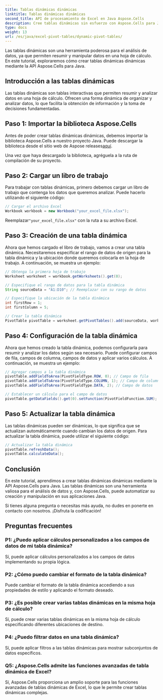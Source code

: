 ```yaml
---
title: Tablas dinámicas dinámicas
linktitle: Tablas dinámicas dinámicas
second_title: API de procesamiento de Excel en Java Aspose.Cells
description: Cree tablas dinámicas sin esfuerzo con Aspose.Cells para Java. Analice y resuma datos con facilidad. Aumente sus capacidades de análisis de datos.
type: docs
weight: 13
url: /es/java/excel-pivot-tables/dynamic-pivot-tables/
---
```


Las tablas dinámicas son una herramienta poderosa para el análisis de datos, ya que permiten resumir y manipular datos en una hoja de cálculo. En este tutorial, exploraremos cómo crear tablas dinámicas dinámicas mediante la API Aspose.Cells para Java.

## Introducción a las tablas dinámicas

Las tablas dinámicas son tablas interactivas que permiten resumir y analizar datos en una hoja de cálculo. Ofrecen una forma dinámica de organizar y analizar datos, lo que facilita la obtención de información y la toma de decisiones fundamentadas.

## Paso 1: Importar la biblioteca Aspose.Cells

 Antes de poder crear tablas dinámicas dinámicas, debemos importar la biblioteca Aspose.Cells a nuestro proyecto Java. Puede descargar la biblioteca desde el sitio web de Aspose releases[aquí](https://releases.aspose.com/cells/java/).

Una vez que haya descargado la biblioteca, agréguela a la ruta de compilación de su proyecto.

## Paso 2: Cargar un libro de trabajo

Para trabajar con tablas dinámicas, primero debemos cargar un libro de trabajo que contenga los datos que queremos analizar. Puede hacerlo utilizando el siguiente código:

```java
// Cargar el archivo Excel
Workbook workbook = new Workbook("your_excel_file.xlsx");
```

 Reemplazar`"your_excel_file.xlsx"` con la ruta a su archivo Excel.

## Paso 3: Creación de una tabla dinámica

Ahora que hemos cargado el libro de trabajo, vamos a crear una tabla dinámica. Necesitaremos especificar el rango de datos de origen para la tabla dinámica y la ubicación donde queremos colocarla en la hoja de trabajo. A continuación, se muestra un ejemplo:

```java
// Obtenga la primera hoja de trabajo
Worksheet worksheet = workbook.getWorksheets().get(0);

// Especifique el rango de datos para la tabla dinámica
String sourceData = "A1:D10"; // Reemplazar con su rango de datos

// Especifique la ubicación de la tabla dinámica
int firstRow = 1;
int firstColumn = 5;

// Crear la tabla dinámica
PivotTable pivotTable = worksheet.getPivotTables().add(sourceData, worksheet.getCells().get(firstRow, firstColumn), "PivotTable1");
```

## Paso 4: Configuración de la tabla dinámica

Ahora que hemos creado la tabla dinámica, podemos configurarla para resumir y analizar los datos según sea necesario. Puede configurar campos de fila, campos de columna, campos de datos y aplicar varios cálculos. A continuación, se muestra un ejemplo:

```java
// Agregar campos a la tabla dinámica
pivotTable.addFieldToArea(PivotFieldType.ROW, 0); // Campo de fila
pivotTable.addFieldToArea(PivotFieldType.COLUMN, 1); // Campo de columna
pivotTable.addFieldToArea(PivotFieldType.DATA, 2); // Campo de datos

// Establecer un cálculo para el campo de datos
pivotTable.getDataFields().get(0).setFunction(PivotFieldFunction.SUM);
```

## Paso 5: Actualizar la tabla dinámica

Las tablas dinámicas pueden ser dinámicas, lo que significa que se actualizan automáticamente cuando cambian los datos de origen. Para actualizar la tabla dinámica, puede utilizar el siguiente código:

```java
// Actualizar la tabla dinámica
pivotTable.refreshData();
pivotTable.calculateData();
```

## Conclusión

En este tutorial, aprendimos a crear tablas dinámicas dinámicas mediante la API Aspose.Cells para Java. Las tablas dinámicas son una herramienta valiosa para el análisis de datos y, con Aspose.Cells, puede automatizar su creación y manipulación en sus aplicaciones Java.

Si tienes alguna pregunta o necesitas más ayuda, no dudes en ponerte en contacto con nosotros. ¡Disfruta la codificación!

## Preguntas frecuentes

### P1: ¿Puedo aplicar cálculos personalizados a los campos de datos de mi tabla dinámica?

Sí, puede aplicar cálculos personalizados a los campos de datos implementando su propia lógica.

### P2: ¿Cómo puedo cambiar el formato de la tabla dinámica?

Puede cambiar el formato de la tabla dinámica accediendo a sus propiedades de estilo y aplicando el formato deseado.

### P3: ¿Es posible crear varias tablas dinámicas en la misma hoja de cálculo?

Sí, puede crear varias tablas dinámicas en la misma hoja de cálculo especificando diferentes ubicaciones de destino.

### P4: ¿Puedo filtrar datos en una tabla dinámica?

Sí, puede aplicar filtros a las tablas dinámicas para mostrar subconjuntos de datos específicos.

### Q5: ¿Aspose.Cells admite las funciones avanzadas de tabla dinámica de Excel?

Sí, Aspose.Cells proporciona un amplio soporte para las funciones avanzadas de tablas dinámicas de Excel, lo que le permite crear tablas dinámicas complejas.
